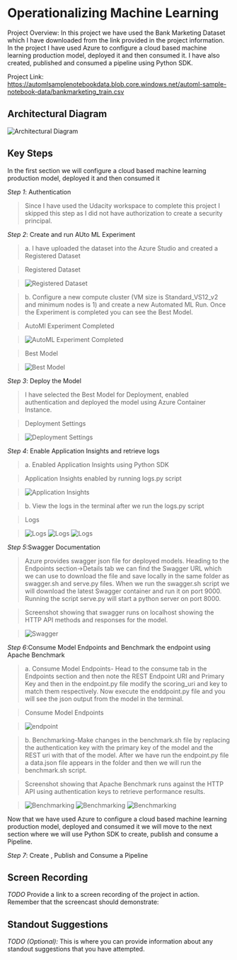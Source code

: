 
# Operationalizing Machine Learning

Project Overview: In this project we have used the Bank Marketing Dataset which I have downloaded from the link provided in the project information.
In the project I have used Azure to configure a cloud based machine learning production model, deployed it and then consumed it. I have also created, published and consumed a pipeline using Python SDK.

Project Link: https://automlsamplenotebookdata.blob.core.windows.net/automl-sample-notebook-data/bankmarketing_train.csv


## Architectural Diagram
 ![Architectural Diagram](https://github.com/webpagearshi/Operationalizing-ML/blob/master/starter_files/Images/Architectural%20Diagram.png "Architectural Diagram")

## Key Steps
In the first section we will configure a cloud based machine learning production model, deployed it and then consumed it

*Step 1*: Authentication
>Since I have used the Udacity workspace to complete this project I skipped this step as I did not have authorization to create a security principal.

*Step 2*: Create and run AUto ML Experiment

>a. I have uploaded the dataset into the Azure Studio and created a Registered Dataset

>Registered Dataset

>![Registered Dataset](https://github.com/webpagearshi/Operationalizing-ML/blob/master/starter_files/Images/Step1-Registered%20Dataset.JPG "Registered Dataset")

>b. Configure a new compute cluster (VM size is Standard_VS12_v2 and minimum nodes is 1) and create a new Automated ML Run. Once the Experiment is completed you can see the Best Model.

>AutoMl Experiment Completed

>![AutoML Experiment Completed](https://github.com/webpagearshi/Operationalizing-ML/blob/master/starter_files/Images/Step1-Experiment%20Completed.JPG "AutoML Experiment Completed")


>Best Model

>![Best Model](https://github.com/webpagearshi/Operationalizing-ML/blob/master/starter_files/Images/Step1-Best%20Model.JPG "Best Model-Voting Ensemble")


*Step 3*: Deploy the Model

>I have selected the Best Model for Deployment, enabled authentication and deployed the model using Azure Container Instance.

>Deployment Settings

>![Deployment Settings](https://github.com/webpagearshi/Operationalizing-ML/blob/master/starter_files/Images/Step3-Deploying%20the%20Model%20Settings.JPG "Deploying the Best Model")


*Step 4*: Enable Application Insights and retrieve logs

>a. Enabled Application Insights using Python SDK

>Application Insights enabled by running logs.py script

>![Application Insights](https://github.com/webpagearshi/Operationalizing-ML/blob/master/starter_files/Images/Step4-Application%20Insights-Enabled.JPG "Application Insights")

>b. View the logs in the terminal after we run the logs.py script

>Logs

>![Logs](https://github.com/webpagearshi/Operationalizing-ML/blob/master/starter_files/Images/Step4-Logs%20by%20logs.py-a.JPG "logs")
>![Logs](https://github.com/webpagearshi/Operationalizing-ML/blob/master/starter_files/Images/Step4-Logs%20by%20logs.py-b.JPG "logs")
>![Logs](https://github.com/webpagearshi/Operationalizing-ML/blob/master/starter_files/Images/Step4-Logs%20by%20logs.py-c.JPG "logs")


*Step 5*:Swagger Documentation

>Azure provides swagger json file for deployed models. Heading to the Endpoints section->Details tab we can find the Swagger URL which we can use to download the file and save locally in the same folder as swagger.sh and serve.py files. When we run the swagger.sh script we will download the latest Swagger container and run it on port 9000. Running the script serve.py will start a python server on port 8000.

>Screenshot showing that swagger runs on localhost showing the HTTP API methods and responses for the model.

>![Swagger](https://github.com/webpagearshi/Operationalizing-ML/blob/master/starter_files/Images/Step5-Swagger%20runs%20on%20localhost.JPG "swagger runs on localhost")

*Step 6*:Consume Model Endpoints and Benchmark the endpoint using Apache Benchmark

>a. Consume Model Endpoints- Head to the consume tab in the Endpoints section and then note the REST Endpoint URI and Primary Key and then in the endpoint.py file modify the scoring_uri and key to match them respectively. Now execute the enddpoint.py file and you will see the json output from the model in the terminal.

>Consume Model Endpoints

>![endpoint](https://github.com/webpagearshi/Operationalizing-ML/blob/master/starter_files/Images/Step6-Endpoint%20result.JPG "Endpoint result")

>b. Benchmarking-Make changes in the benchmark.sh file by replacing the authentication key with the primary key of the model and the REST uri with that of the model. After we have run the endpoint.py file a data.json file appears in the folder and then we will run the benchmark.sh script.

>Screenshot showing that Apache Benchmark runs against the HTTP API using authentication keys to retrieve performance results.

>![Benchmarking](https://github.com/webpagearshi/Operationalizing-ML/blob/master/starter_files/Images/Step6-Benchmark.sh%20log-a.JPG "Benchmarking")
>![Benchmarking](https://github.com/webpagearshi/Operationalizing-ML/blob/master/starter_files/Images/Step6-Benchmark.sh%20log-b.JPG "Benchmarking")
>![Benchmarking](https://github.com/webpagearshi/Operationalizing-ML/blob/master/starter_files/Images/Step6-Benchmark.sh%20log-c.JPG "Benchmarking")

Now that we have used Azure to configure a cloud based machine learning production model, deployed and consumed it we will move to the next section where we will use Python SDK to create, publish and consume a Pipeline.

*Step 7*: Create , Publish and Consume a Pipeline


## Screen Recording
*TODO* Provide a link to a screen recording of the project in action. Remember that the screencast should demonstrate:

## Standout Suggestions
*TODO (Optional):* This is where you can provide information about any standout suggestions that you have attempted.
